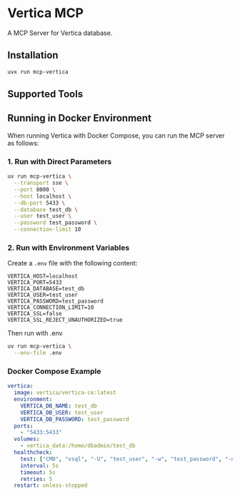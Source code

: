 # Vertica MCP

A MCP Server for Vertica database.

## Installation

```bash
uvx run mcp-vertica
```


## Supported Tools


## Running in Docker Environment

When running Vertica with Docker Compose, you can run the MCP server as follows:

### 1. Run with Direct Parameters

```bash
uv run mcp-vertica \
  --transport sse \
  --port 8000 \
  --host localhost \
  --db-port 5433 \
  --database test_db \
  --user test_user \
  --password test_password \
  --connection-limit 10
```

### 2. Run with Environment Variables

Create a `.env` file with the following content:

```env
VERTICA_HOST=localhost
VERTICA_PORT=5433
VERTICA_DATABASE=test_db
VERTICA_USER=test_user
VERTICA_PASSWORD=test_password
VERTICA_CONNECTION_LIMIT=10
VERTICA_SSL=false
VERTICA_SSL_REJECT_UNAUTHORIZED=true
```

Then run with .env 

```bash
uv run mcp-vertica \
  --env-file .env
```

### Docker Compose Example

```yaml
vertica:
  image: vertica/vertica-ce:latest
  environment:
    VERTICA_DB_NAME: test_db
    VERTICA_DB_USER: test_user
    VERTICA_DB_PASSWORD: test_password
  ports:
    - "5433:5433"
  volumes:
    - vertica_data:/home/dbadmin/test_db
  healthcheck:
    test: ["CMD", "vsql", "-U", "test_user", "-w", "test_password", "-d", "test_db", "-c", "SELECT 1"]
    interval: 5s
    timeout: 5s
    retries: 5
  restart: unless-stopped
